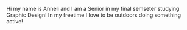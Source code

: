 Hi my name is Anneli and I am a Senior in my final semseter studying Graphic Design! In my freetime I love to be outdoors doing something active! 
